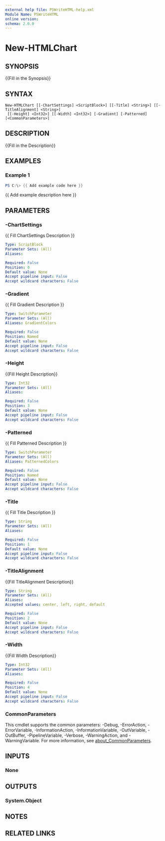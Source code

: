 ```yaml
---
external help file: PSWriteHTML-help.xml
Module Name: PSWriteHTML
online version:
schema: 2.0.0
---
```


# New-HTMLChart

## SYNOPSIS
{{Fill in the Synopsis}}

## SYNTAX

```
New-HTMLChart [[-ChartSettings] <ScriptBlock>] [[-Title] <String>] [[-TitleAlignment] <String>]
 [[-Height] <Int32>] [[-Width] <Int32>] [-Gradient] [-Patterned] [<CommonParameters>]
```

## DESCRIPTION
{{Fill in the Description}}

## EXAMPLES

### Example 1
```powershell
PS C:\> {{ Add example code here }}
```

{{ Add example description here }}

## PARAMETERS

### -ChartSettings
{{ Fill ChartSettings Description }}

```yaml
Type: ScriptBlock
Parameter Sets: (All)
Aliases:

Required: False
Position: 0
Default value: None
Accept pipeline input: False
Accept wildcard characters: False
```

### -Gradient
{{ Fill Gradient Description }}

```yaml
Type: SwitchParameter
Parameter Sets: (All)
Aliases: GradientColors

Required: False
Position: Named
Default value: None
Accept pipeline input: False
Accept wildcard characters: False
```

### -Height
{{Fill Height Description}}

```yaml
Type: Int32
Parameter Sets: (All)
Aliases:

Required: False
Position: 3
Default value: None
Accept pipeline input: False
Accept wildcard characters: False
```

### -Patterned
{{ Fill Patterned Description }}

```yaml
Type: SwitchParameter
Parameter Sets: (All)
Aliases: PatternedColors

Required: False
Position: Named
Default value: None
Accept pipeline input: False
Accept wildcard characters: False
```

### -Title
{{ Fill Title Description }}

```yaml
Type: String
Parameter Sets: (All)
Aliases:

Required: False
Position: 1
Default value: None
Accept pipeline input: False
Accept wildcard characters: False
```

### -TitleAlignment
{{Fill TitleAlignment Description}}

```yaml
Type: String
Parameter Sets: (All)
Aliases:
Accepted values: center, left, right, default

Required: False
Position: 2
Default value: None
Accept pipeline input: False
Accept wildcard characters: False
```

### -Width
{{Fill Width Description}}

```yaml
Type: Int32
Parameter Sets: (All)
Aliases:

Required: False
Position: 4
Default value: None
Accept pipeline input: False
Accept wildcard characters: False
```

### CommonParameters
This cmdlet supports the common parameters: -Debug, -ErrorAction, -ErrorVariable, -InformationAction, -InformationVariable, -OutVariable, -OutBuffer, -PipelineVariable, -Verbose, -WarningAction, and -WarningVariable. For more information, see [about_CommonParameters](http://go.microsoft.com/fwlink/?LinkID=113216).

## INPUTS

### None

## OUTPUTS

### System.Object
## NOTES

## RELATED LINKS
